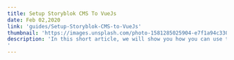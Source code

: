 ```yaml
---
title: Setup Storyblok CMS To VueJs 
date: Feb 02,2020
link: 'guides/Setup-Storyblok-CMS-to-VueJs'
thumbnail: 'https://images.unsplash.com/photo-1581285025904-e7f1a94c330b?ixlib=rb-1.2.1&ixid=eyJhcHBfaWQiOjEyMDd9&auto=format&fit=crop&w=500&q=60'
description: 'In this short article, we will show you how you can use the API-based CMS Storyblok for components in combination with the progressive JavaScript Framework “Vue.js”. At the end of this article, you will have a Vue.js Application which renders components filled with data from Storyblok.
'
---
```

